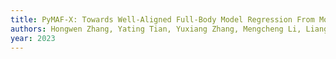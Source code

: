 ```yaml
---
title: PyMAF-X: Towards Well-Aligned Full-Body Model Regression From Monocular Images
authors: Hongwen Zhang, Yating Tian, Yuxiang Zhang, Mengcheng Li, Liang An, Zhenan Sun, Yebin Liu
year: 2023
---
```


